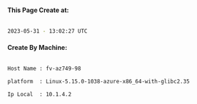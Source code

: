 
   
#### This Page Create at:

```bash

2023-05-31 - 13:02:27 UTC

```

#### Create By Machine:

```bash

Host Name : fv-az749-98

platform  : Linux-5.15.0-1038-azure-x86_64-with-glibc2.35

Ip Local  : 10.1.4.2

```

